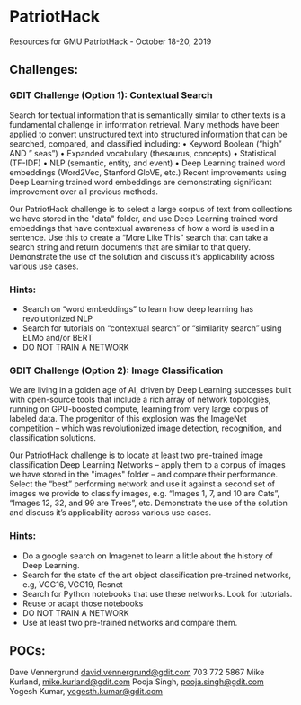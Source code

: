 # PatriotHack
Resources for GMU PatriotHack - October 18-20, 2019

## Challenges:

### GDIT Challenge (Option 1): Contextual Search
Search for textual information that is semantically similar to other texts is a fundamental challenge in information retrieval. Many methods have been applied to convert unstructured text into structured information that can be searched, compared, and classified including:
•	Keyword Boolean (“high” AND ” seas”)
•	Expanded vocabulary (thesaurus, concepts)
•	Statistical (TF-IDF) 
•	NLP (semantic, entity, and event) 
•	Deep Learning trained word embeddings (Word2Vec, Stanford GloVE, etc.)
Recent improvements using Deep Learning trained word embeddings are demonstrating significant improvement over all previous methods. 

Our PatriotHack challenge is to select a large corpus of text from collections we have stored in the "data" folder, and use Deep Learning trained word embeddings that have contextual awareness of how a word is used in a sentence. Use this to create a “More Like This” search that can take a search string and return documents that are similar to that query. Demonstrate the use of the solution and discuss it’s applicability across various use cases.

### Hints: 
- Search on “word embeddings” to learn how deep learning has revolutionized NLP
- Search for tutorials on “contextual search” or “similarity search” using ELMo and/or BERT 
- DO NOT TRAIN A NETWORK

### GDIT Challenge (Option 2): Image Classification
We are living in a golden age of AI, driven by Deep Learning successes built with open-source tools that include a rich array of network topologies, running on GPU-boosted compute, learning from very large corpus of labeled data.  The progenitor of this explosion was the ImageNet competition – which was revolutionized image detection, recognition, and classification solutions.

Our PatriotHack challenge is to locate at least two pre-trained image classification Deep Learning Networks – apply them to a corpus of images we have stored in the "images" folder – and compare their performance. Select the “best” performing network and use it against a second set of images we provide to classify images, e.g. “Images 1, 7, and 10 are Cats”, “Images 12, 32, and 99 are Trees”, etc. Demonstrate the use of the solution and discuss it’s applicability across various use cases.

### Hints: 
- Do a google search on Imagenet to learn a little about the history of Deep Learning.
- Search for the state of the art object classification pre-trained networks, e.g, VGG16, VGG19, Resnet
- Search for Python notebooks that use these networks.  Look for tutorials. 
- Reuse or adapt those notebooks  
- DO NOT TRAIN A NETWORK
- Use at least two pre-trained networks and compare them. 


## POCs:
Dave Vennergrund david.vennergrund@gdit.com 703 772 5867
Mike Kurland, mike.kurland@gdit.com
Pooja Singh, pooja.singh@gdit.com
Yogesh Kumar, yogesth.kumar@gdit.com

